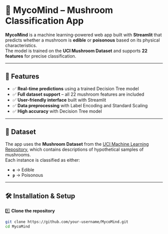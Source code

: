 # 🍄 MycoMind – Mushroom Classification App

**MycoMind** is a machine learning-powered web app built with **Streamlit** that predicts whether a mushroom is **edible** or **poisonous** based on its physical characteristics.  
The model is trained on the **UCI Mushroom Dataset** and supports **22 features** for precise classification.

---

## 🚀 Features

- ✅ **Real-time predictions** using a trained Decision Tree model  
- ✅ **Full dataset support** – all 22 mushroom features are included  
- ✅ **User-friendly interface** built with Streamlit  
- ✅ **Data preprocessing** with Label Encoding and Standard Scaling  
- ✅ **High accuracy** with Decision Tree model 

---

## 📂 Dataset

The app uses the **Mushroom Dataset** from the [UCI Machine Learning Repository](https://archive.ics.uci.edu/ml/datasets/Mushroom), which contains descriptions of hypothetical samples of mushrooms.  
Each instance is classified as either:

- **`e`** → Edible  
- **`p`** → Poisonous  

---

## 🛠 Installation & Setup

1️⃣ **Clone the repository**  
```bash
git clone https://github.com/your-username/MycoMind.git
cd MycoMind
```